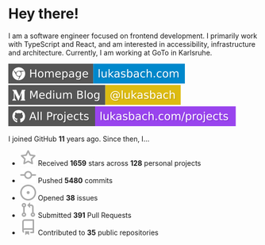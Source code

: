 # Hey there!

I am a software engineer focused on frontend development. I primarily work with TypeScript and React, and am interested in accessibility, infrastructure and architecture. Currently, I am working at GoTo in Karlsruhe.

[![Homepage](./icons/homepage.svg)](https://lukasbach.com)
[![Medium Blog](./icons/medium.svg)](https://medium.com/@lukasbach)
[![My Projects](./icons/projects.svg)](https://lukasbach.com/projects)

I joined GitHub **11** years ago. Since then, I...

- ![](./icons/star.svg) Received **1659** stars across **128** personal projects
- ![](./icons/commit.svg) Pushed **5480** commits
- ![](./icons/issues.svg) Opened **38** issues
- ![](./icons/pr.svg) Submitted **391** Pull Requests
- ![](./icons/repo.svg) Contributed to **35** public repositories
